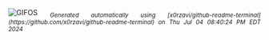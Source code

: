 <div align="justify">
<picture>
    <source media="(prefers-color-scheme: dark)" srcset="https://i.ibb.co/W5fWDWV/output-gif.gif">
    <source media="(prefers-color-scheme: light)" srcset="https://i.ibb.co/W5fWDWV/output-gif.gif">
    <img alt="GIFOS" src="https://i.ibb.co/W5fWDWV/output-gif.gif">
</picture>
<sub><i>Generated automatically using [x0rzavi/github-readme-terminal](https://github.com/x0rzavi/github-readme-terminal) on Thu Jul 04 08:40:24 PM EDT 2024</i></sub>
</div>

<!--  -->